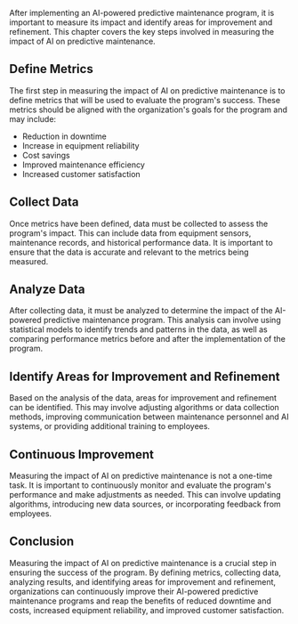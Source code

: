 

After implementing an AI-powered predictive maintenance program, it is important to measure its impact and identify areas for improvement and refinement. This chapter covers the key steps involved in measuring the impact of AI on predictive maintenance.

Define Metrics
--------------

The first step in measuring the impact of AI on predictive maintenance is to define metrics that will be used to evaluate the program's success. These metrics should be aligned with the organization's goals for the program and may include:

* Reduction in downtime
* Increase in equipment reliability
* Cost savings
* Improved maintenance efficiency
* Increased customer satisfaction

Collect Data
------------

Once metrics have been defined, data must be collected to assess the program's impact. This can include data from equipment sensors, maintenance records, and historical performance data. It is important to ensure that the data is accurate and relevant to the metrics being measured.

Analyze Data
------------

After collecting data, it must be analyzed to determine the impact of the AI-powered predictive maintenance program. This analysis can involve using statistical models to identify trends and patterns in the data, as well as comparing performance metrics before and after the implementation of the program.

Identify Areas for Improvement and Refinement
---------------------------------------------

Based on the analysis of the data, areas for improvement and refinement can be identified. This may involve adjusting algorithms or data collection methods, improving communication between maintenance personnel and AI systems, or providing additional training to employees.

Continuous Improvement
----------------------

Measuring the impact of AI on predictive maintenance is not a one-time task. It is important to continuously monitor and evaluate the program's performance and make adjustments as needed. This can involve updating algorithms, introducing new data sources, or incorporating feedback from employees.

Conclusion
----------

Measuring the impact of AI on predictive maintenance is a crucial step in ensuring the success of the program. By defining metrics, collecting data, analyzing results, and identifying areas for improvement and refinement, organizations can continuously improve their AI-powered predictive maintenance programs and reap the benefits of reduced downtime and costs, increased equipment reliability, and improved customer satisfaction.
